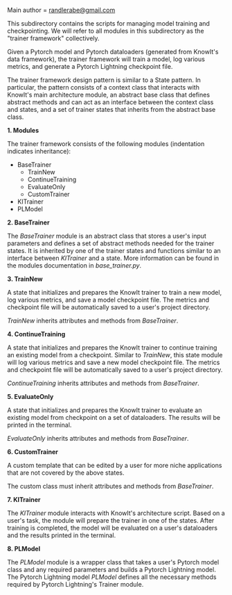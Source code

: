 Main author = randlerabe@gmail.com 

This subdirectory contains the scripts for managing model training and checkpointing. We will refer to all modules in this subdirectory as the "trainer framework" collectively.

Given a Pytorch model and Pytorch dataloaders (generated from KnowIt's data framework), the trainer framework will train a model, log various metrics, and generate a Pytorch Lightning checkpoint file.

The trainer framework design pattern is similar to a State pattern. In particular, the pattern consists of a context class that interacts with KnowIt's main architecture module, an abstract base class that defines abstract methods and can act as an interface between the context class and states, and a set of trainer states that inherits from the abstract base class.

**1. Modules**

The trainer framework consists of the following modules (indentation indicates inheritance):
- BaseTrainer
    - TrainNew
    - ContinueTraining
    - EvaluateOnly
    - CustomTrainer
- KITrainer
- PLModel

**2. BaseTrainer**

The _BaseTrainer_ module is an abstract class that stores a user's input parameters and defines a set of abstract methods needed for the trainer states. It is inherited by one of the trainer states and functions similar to an interface between _KITrainer_ and a state. More information can be found in the modules documentation in _base_trainer.py_. 

**3. TrainNew**

A state that initializes and prepares the KnowIt trainer to train a new model, log various metrics, and save a model checkpoint file. The metrics and checkpoint file will be automatically saved to a user's project directory.

_TrainNew_ inherits attributes and methods from _BaseTrainer_.

**4. ContinueTraining**

A state that initializes and prepares the KnowIt trainer to continue training an existing model from a checkpoint. Similar to _TrainNew_, this state module will log various metrics and save a new model checkpoint file. The metrics and checkpoint file will be automatically saved to a user's project directory.

_ContinueTraining_ inherits attributes and methods from _BaseTrainer_.

**5. EvaluateOnly**

A state that initializes and prepares the KnowIt trainer to evaluate an existing model from checkpoint on a set of dataloaders. The results will be printed in the terminal.

_EvaluateOnly_ inherits attributes and methods from _BaseTrainer_.

**6. CustomTrainer**

A custom template that can be edited by a user for more niche applications that are not covered by the above states.

The custom class must inherit attributes and methods from _BaseTrainer_.

**7. KITrainer**

The _KITrainer_ module interacts with KnowIt's architecture script. Based on a user's task, the module will prepare the trainer in one of the states. After training is completed, the model will be evaluated on a user's dataloaders and the results printed in the terminal.


**8. PLModel**

The _PLModel_ module is a wrapper class that takes a user's Pytorch model class and any required parameters and builds a Pytorch Lightning model. The Pytorch Lightning model _PLModel_ defines all the necessary methods required by Pytorch Lightning's Trainer module.






